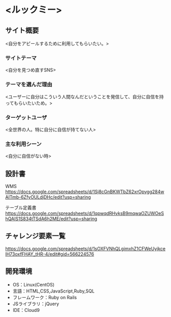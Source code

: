 # <ルックミー>

## サイト概要
<自分をアピールするために利用してもらいたい。>

### サイトテーマ
<自分を見つめ直すSNS>

### テーマを選んだ理由
<ユーザーに自分はこういう人間なんだということを発信して、自分に自信を持ってもらいたいため。>

### ターゲットユーザ
<全世界の人。特に自分に自信が持てない人>

### 主な利用シーン
<自分に自信がない時>

## 設計書
WMS
<https://docs.google.com/spreadsheets/d/1Sj8cGnBKWTbZ62xrOpvgg284wAITmb-6ZfyOULdjDHc/edit?usp=sharing>

テーブル定義書
<https://docs.google.com/spreadsheets/d/1qpwqdRHvksB9mqwaOZUWOeShQAIS1S834tTSdA6h2ME/edit?usp=sharing>

## チャレンジ要素一覧
<https://docs.google.com/spreadsheets/d/1sOXFVNhQLgimxhZ1CFWeUyjkcelH73oxfFHAY_tHR-4/edit#gid=566224576>

## 開発環境
- OS：Linux(CentOS)
- 言語：HTML,CSS,JavaScript,Ruby,SQL
- フレームワーク：Ruby on Rails
- JSライブラリ：jQuery
- IDE：Cloud9
